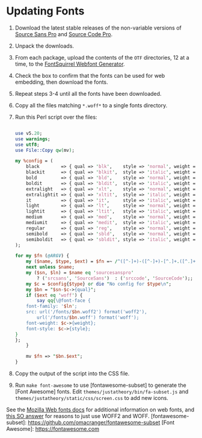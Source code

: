 Updating Fonts
==============

1.  Download the latest stable releases of the non-variable versions of
    [Source Sans Pro](https://github.com/adobe-fonts/source-sans-pro/releases) and
    [Source Code Pro](https://github.com/adobe-fonts/source-code-pro/releases).
2.  Unpack the downloads.
3.  From each package, upload the contents of the `OTF` directories, 12 at a
    time, to the
    [FontSquirrel Webfont Generator](https://www.fontsquirrel.com/tools/webfont-generator).
4.  Check the box to confirm that the fonts can be used for web embedding, then
    download the fonts.
5.  Repeat steps 3-4 until all the fonts have been downloaded.
6.  Copy all the files matching `*.woff*` to a single fonts directory.
7.  Run this Perl script over the files:

    ``` perl

    use v5.20;
    use warnings;
    use utf8;
    use File::Copy qw(mv);

    my %config = (
        black        => { qual => 'blk',    style => 'normal', weight => '900' },
        blackit      => { qual => 'blkit',  style => 'italic', weight => '900' },
        bold         => { qual => 'bld',    style => 'normal', weight => 'bold' },
        boldit       => { qual => 'bldit',  style => 'italic', weight => 'bold' },
        extralight   => { qual => 'xlt',    style => 'normal', weight => '100' },
        extralightit => { qual => 'xltit',  style => 'italic', weight => '100' },
        it           => { qual => 'it',     style => 'italic', weight => 'normal' },
        light        => { qual => 'lt',     style => 'normal', weight => '200' },
        lightit      => { qual => 'ltit',   style => 'italic', weight => '200' },
        medium       => { qual => 'med',    style => 'normal', weight => 'normal' },
        mediumit     => { qual => 'medit',  style => 'italic', weight => 'normal' },
        regular      => { qual => 'reg',    style => 'normal', weight => 'normal' },
        semibold     => { qual => 'sbld',   style => 'normal', weight => '600' },
        semiboldit   => { qual => 'sbldit', style => 'italic', weight => '600' },
    );

    for my $fn (@ARGV) {
        my ($name, $type, $ext) = $fn =~ /^([^-]+)-([^-]+)-[^.]+.([^.]+)/;
        next unless $name;
        my ($sn, $ln) = $name eq 'sourcesanspro'
            ? ('srcsans', 'SourceSans')  : ('srccode', 'SourceCode');;
        my $c = $config{$type} or die "No config for $type\n";
        my $bn = "$sn-$c->{qual}";
        if ($ext eq 'woff') {
            say qq{\@font-face {
        font-family: '$ln';
        src: url('/fonts/$bn.woff2') format('woff2'),
            url('/fonts/$bn.woff') format('woff');
        font-weight: $c->{weight};
        font-style: $c->{style};
    }
    };
        }

        mv $fn => "$bn.$ext";
    }
    ```

8.  Copy the output of the script into the CSS file.

9.  Run `make font-awesome` to use [fontawesome-subset] to generate the [Font
    Awesome] fonts. Edit `themes/justatheory/bin/fa-subset.js` and
    `themes/justatheory/static/css/screen.css` to add new icons.

See the
[Mozilla Web fonts docs](https://developer.mozilla.org/en-US/docs/Learn/CSS/Styling_text/Web_fonts)
for additional information on web fonts, and
[this SO answer](https://stackoverflow.com/a/11002874/79202) for reasons to just
use WOFF2 and WOFF.
[fontawesome-subset]: https://github.com/omacranger/fontawesome-subset
[Font Awesome]: https://fontawesome.com

